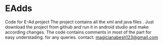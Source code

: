 # EAdds
Code for E-Ad project
The project contains all the xml and java files . Just download the project from github and run it in android studio and make 
according changes. The code contains comments in most of the part for easy understading.
for any queries. contact: magicianabesh123@gmail.com
